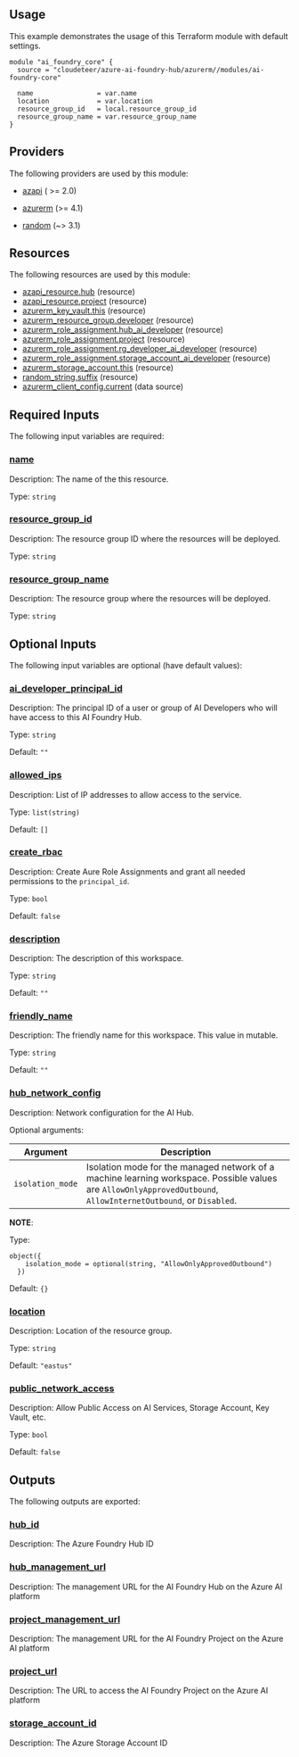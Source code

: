 <!-- BEGIN_TF_DOCS -->
## Usage

This example demonstrates the usage of this Terraform module with default settings.

```hcl
module "ai_foundry_core" {
  source = "cloudeteer/azure-ai-foundry-hub/azurerm//modules/ai-foundry-core"

  name                = var.name
  location            = var.location
  resource_group_id   = local.resource_group_id
  resource_group_name = var.resource_group_name
}
```

## Providers

The following providers are used by this module:

- <a name="provider_azapi"></a> [azapi](#provider\_azapi) ( >= 2.0)

- <a name="provider_azurerm"></a> [azurerm](#provider\_azurerm) (>= 4.1)

- <a name="provider_random"></a> [random](#provider\_random) (~> 3.1)



## Resources

The following resources are used by this module:

- [azapi_resource.hub](https://registry.terraform.io/providers/azure/azapi/latest/docs/resources/resource) (resource)
- [azapi_resource.project](https://registry.terraform.io/providers/azure/azapi/latest/docs/resources/resource) (resource)
- [azurerm_key_vault.this](https://registry.terraform.io/providers/hashicorp/azurerm/latest/docs/resources/key_vault) (resource)
- [azurerm_resource_group.developer](https://registry.terraform.io/providers/hashicorp/azurerm/latest/docs/resources/resource_group) (resource)
- [azurerm_role_assignment.hub_ai_developer](https://registry.terraform.io/providers/hashicorp/azurerm/latest/docs/resources/role_assignment) (resource)
- [azurerm_role_assignment.project](https://registry.terraform.io/providers/hashicorp/azurerm/latest/docs/resources/role_assignment) (resource)
- [azurerm_role_assignment.rg_developer_ai_developer](https://registry.terraform.io/providers/hashicorp/azurerm/latest/docs/resources/role_assignment) (resource)
- [azurerm_role_assignment.storage_account_ai_developer](https://registry.terraform.io/providers/hashicorp/azurerm/latest/docs/resources/role_assignment) (resource)
- [azurerm_storage_account.this](https://registry.terraform.io/providers/hashicorp/azurerm/latest/docs/resources/storage_account) (resource)
- [random_string.suffix](https://registry.terraform.io/providers/hashicorp/random/latest/docs/resources/string) (resource)
- [azurerm_client_config.current](https://registry.terraform.io/providers/hashicorp/azurerm/latest/docs/data-sources/client_config) (data source)

## Required Inputs

The following input variables are required:

### <a name="input_name"></a> [name](#input\_name)

Description: The name of the this resource.

Type: `string`

### <a name="input_resource_group_id"></a> [resource\_group\_id](#input\_resource\_group\_id)

Description: The resource group ID where the resources will be deployed.

Type: `string`

### <a name="input_resource_group_name"></a> [resource\_group\_name](#input\_resource\_group\_name)

Description: The resource group where the resources will be deployed.

Type: `string`

## Optional Inputs

The following input variables are optional (have default values):

### <a name="input_ai_developer_principal_id"></a> [ai\_developer\_principal\_id](#input\_ai\_developer\_principal\_id)

Description: The principal ID of a user or group of AI Developers who will have access to this AI Foundry Hub.

Type: `string`

Default: `""`

### <a name="input_allowed_ips"></a> [allowed\_ips](#input\_allowed\_ips)

Description: List of IP addresses to allow access to the service.

Type: `list(string)`

Default: `[]`

### <a name="input_create_rbac"></a> [create\_rbac](#input\_create\_rbac)

Description: Create Aure Role Assignments and grant all needed permissions to the `principal_id`.

Type: `bool`

Default: `false`

### <a name="input_description"></a> [description](#input\_description)

Description: The description of this workspace.

Type: `string`

Default: `""`

### <a name="input_friendly_name"></a> [friendly\_name](#input\_friendly\_name)

Description: The friendly name for this workspace. This value in mutable.

Type: `string`

Default: `""`

### <a name="input_hub_network_config"></a> [hub\_network\_config](#input\_hub\_network\_config)

Description: Network configuration for the AI Hub.

Optional arguments:

Argument | Description
-- | --
`isolation_mode` | Isolation mode for the managed network of a machine learning workspace. Possible values are `AllowOnlyApprovedOutbound`, `AllowInternetOutbound`, or `Disabled`.

**NOTE**:

Type:

```hcl
object({
    isolation_mode = optional(string, "AllowOnlyApprovedOutbound")
  })
```

Default: `{}`

### <a name="input_location"></a> [location](#input\_location)

Description: Location of the resource group.

Type: `string`

Default: `"eastus"`

### <a name="input_public_network_access"></a> [public\_network\_access](#input\_public\_network\_access)

Description: Allow Public Access on AI Services, Storage Account, Key Vault, etc.

Type: `bool`

Default: `false`

## Outputs

The following outputs are exported:

### <a name="output_hub_id"></a> [hub\_id](#output\_hub\_id)

Description: The Azure Foundry Hub ID

### <a name="output_hub_management_url"></a> [hub\_management\_url](#output\_hub\_management\_url)

Description: The management URL for the AI Foundry Hub on the Azure AI platform

### <a name="output_project_management_url"></a> [project\_management\_url](#output\_project\_management\_url)

Description: The management URL for the AI Foundry Project on the Azure AI platform

### <a name="output_project_url"></a> [project\_url](#output\_project\_url)

Description: The URL to access the AI Foundry Project on the Azure AI platform

### <a name="output_storage_account_id"></a> [storage\_account\_id](#output\_storage\_account\_id)

Description: The Azure Storage Account ID
<!-- END_TF_DOCS -->
